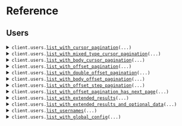 # Reference
## Users
<details><summary><code>client.users.<a href="src/seed/users/client.py">list_with_cursor_pagination</a>(...)</code></summary>
<dl>
<dd>

#### 🔌 Usage

<dl>
<dd>

<dl>
<dd>

```python
from seed import SeedPagination

client = SeedPagination(
    token="YOUR_TOKEN",
    base_url="https://yourhost.com/path/to/api",
)
response = client.users.list_with_cursor_pagination(
    page=1,
    per_page=1,
    order="asc",
    starting_after="starting_after",
)
for item in response:
    yield item
# alternatively, you can paginate page-by-page
for page in response.iter_pages():
    yield page

```
</dd>
</dl>
</dd>
</dl>

#### ⚙️ Parameters

<dl>
<dd>

<dl>
<dd>

**page:** `typing.Optional[int]` — Defaults to first page

</dd>
</dl>

<dl>
<dd>

**per_page:** `typing.Optional[int]` — Defaults to per page

</dd>
</dl>

<dl>
<dd>

**order:** `typing.Optional[Order]`

</dd>
</dl>

<dl>
<dd>

**starting_after:** `typing.Optional[str]`

The cursor used for pagination in order to fetch
the next page of results.

</dd>
</dl>

<dl>
<dd>

**request_options:** `typing.Optional[RequestOptions]` — Request-specific configuration.

</dd>
</dl>
</dd>
</dl>


</dd>
</dl>
</details>

<details><summary><code>client.users.<a href="src/seed/users/client.py">list_with_mixed_type_cursor_pagination</a>(...)</code></summary>
<dl>
<dd>

#### 🔌 Usage

<dl>
<dd>

<dl>
<dd>

```python
from seed import SeedPagination

client = SeedPagination(
    token="YOUR_TOKEN",
    base_url="https://yourhost.com/path/to/api",
)
response = client.users.list_with_mixed_type_cursor_pagination(
    cursor="cursor",
)
for item in response:
    yield item
# alternatively, you can paginate page-by-page
for page in response.iter_pages():
    yield page

```
</dd>
</dl>
</dd>
</dl>

#### ⚙️ Parameters

<dl>
<dd>

<dl>
<dd>

**cursor:** `typing.Optional[str]`

</dd>
</dl>

<dl>
<dd>

**request_options:** `typing.Optional[RequestOptions]` — Request-specific configuration.

</dd>
</dl>
</dd>
</dl>


</dd>
</dl>
</details>

<details><summary><code>client.users.<a href="src/seed/users/client.py">list_with_body_cursor_pagination</a>(...)</code></summary>
<dl>
<dd>

#### 🔌 Usage

<dl>
<dd>

<dl>
<dd>

```python
from seed import SeedPagination
from seed.users import WithCursor

client = SeedPagination(
    token="YOUR_TOKEN",
    base_url="https://yourhost.com/path/to/api",
)
response = client.users.list_with_body_cursor_pagination(
    pagination=WithCursor(
        cursor="cursor",
    ),
)
for item in response:
    yield item
# alternatively, you can paginate page-by-page
for page in response.iter_pages():
    yield page

```
</dd>
</dl>
</dd>
</dl>

#### ⚙️ Parameters

<dl>
<dd>

<dl>
<dd>

**pagination:** `typing.Optional[WithCursor]`

The object that contains the cursor used for pagination
in order to fetch the next page of results.


</dd>
</dl>

<dl>
<dd>

**request_options:** `typing.Optional[RequestOptions]` — Request-specific configuration.

</dd>
</dl>
</dd>
</dl>


</dd>
</dl>
</details>

<details><summary><code>client.users.<a href="src/seed/users/client.py">list_with_offset_pagination</a>(...)</code></summary>
<dl>
<dd>

#### 🔌 Usage

<dl>
<dd>

<dl>
<dd>

```python
from seed import SeedPagination

client = SeedPagination(
    token="YOUR_TOKEN",
    base_url="https://yourhost.com/path/to/api",
)
response = client.users.list_with_offset_pagination(
    page=1,
    per_page=1,
    order="asc",
    starting_after="starting_after",
)
for item in response:
    yield item
# alternatively, you can paginate page-by-page
for page in response.iter_pages():
    yield page

```
</dd>
</dl>
</dd>
</dl>

#### ⚙️ Parameters

<dl>
<dd>

<dl>
<dd>

**page:** `typing.Optional[int]` — Defaults to first page

</dd>
</dl>

<dl>
<dd>

**per_page:** `typing.Optional[int]` — Defaults to per page

</dd>
</dl>

<dl>
<dd>

**order:** `typing.Optional[Order]`

</dd>
</dl>

<dl>
<dd>

**starting_after:** `typing.Optional[str]`

The cursor used for pagination in order to fetch
the next page of results.

</dd>
</dl>

<dl>
<dd>

**request_options:** `typing.Optional[RequestOptions]` — Request-specific configuration.

</dd>
</dl>
</dd>
</dl>


</dd>
</dl>
</details>

<details><summary><code>client.users.<a href="src/seed/users/client.py">list_with_double_offset_pagination</a>(...)</code></summary>
<dl>
<dd>

#### 🔌 Usage

<dl>
<dd>

<dl>
<dd>

```python
from seed import SeedPagination

client = SeedPagination(
    token="YOUR_TOKEN",
    base_url="https://yourhost.com/path/to/api",
)
response = client.users.list_with_double_offset_pagination(
    page=1.1,
    per_page=1.1,
    order="asc",
    starting_after="starting_after",
)
for item in response:
    yield item
# alternatively, you can paginate page-by-page
for page in response.iter_pages():
    yield page

```
</dd>
</dl>
</dd>
</dl>

#### ⚙️ Parameters

<dl>
<dd>

<dl>
<dd>

**page:** `typing.Optional[float]` — Defaults to first page

</dd>
</dl>

<dl>
<dd>

**per_page:** `typing.Optional[float]` — Defaults to per page

</dd>
</dl>

<dl>
<dd>

**order:** `typing.Optional[Order]`

</dd>
</dl>

<dl>
<dd>

**starting_after:** `typing.Optional[str]`

The cursor used for pagination in order to fetch
the next page of results.

</dd>
</dl>

<dl>
<dd>

**request_options:** `typing.Optional[RequestOptions]` — Request-specific configuration.

</dd>
</dl>
</dd>
</dl>


</dd>
</dl>
</details>

<details><summary><code>client.users.<a href="src/seed/users/client.py">list_with_body_offset_pagination</a>(...)</code></summary>
<dl>
<dd>

#### 🔌 Usage

<dl>
<dd>

<dl>
<dd>

```python
from seed import SeedPagination
from seed.users import WithPage

client = SeedPagination(
    token="YOUR_TOKEN",
    base_url="https://yourhost.com/path/to/api",
)
response = client.users.list_with_body_offset_pagination(
    pagination=WithPage(
        page=1,
    ),
)
for item in response:
    yield item
# alternatively, you can paginate page-by-page
for page in response.iter_pages():
    yield page

```
</dd>
</dl>
</dd>
</dl>

#### ⚙️ Parameters

<dl>
<dd>

<dl>
<dd>

**pagination:** `typing.Optional[WithPage]`

The object that contains the offset used for pagination
in order to fetch the next page of results.


</dd>
</dl>

<dl>
<dd>

**request_options:** `typing.Optional[RequestOptions]` — Request-specific configuration.

</dd>
</dl>
</dd>
</dl>


</dd>
</dl>
</details>

<details><summary><code>client.users.<a href="src/seed/users/client.py">list_with_offset_step_pagination</a>(...)</code></summary>
<dl>
<dd>

#### 🔌 Usage

<dl>
<dd>

<dl>
<dd>

```python
from seed import SeedPagination

client = SeedPagination(
    token="YOUR_TOKEN",
    base_url="https://yourhost.com/path/to/api",
)
response = client.users.list_with_offset_step_pagination(
    page=1,
    limit=1,
    order="asc",
)
for item in response:
    yield item
# alternatively, you can paginate page-by-page
for page in response.iter_pages():
    yield page

```
</dd>
</dl>
</dd>
</dl>

#### ⚙️ Parameters

<dl>
<dd>

<dl>
<dd>

**page:** `typing.Optional[int]` — Defaults to first page

</dd>
</dl>

<dl>
<dd>

**limit:** `typing.Optional[int]`

The maximum number of elements to return.
This is also used as the step size in this
paginated endpoint.

</dd>
</dl>

<dl>
<dd>

**order:** `typing.Optional[Order]`

</dd>
</dl>

<dl>
<dd>

**request_options:** `typing.Optional[RequestOptions]` — Request-specific configuration.

</dd>
</dl>
</dd>
</dl>


</dd>
</dl>
</details>

<details><summary><code>client.users.<a href="src/seed/users/client.py">list_with_offset_pagination_has_next_page</a>(...)</code></summary>
<dl>
<dd>

#### 🔌 Usage

<dl>
<dd>

<dl>
<dd>

```python
from seed import SeedPagination

client = SeedPagination(
    token="YOUR_TOKEN",
    base_url="https://yourhost.com/path/to/api",
)
response = client.users.list_with_offset_pagination_has_next_page(
    page=1,
    limit=1,
    order="asc",
)
for item in response:
    yield item
# alternatively, you can paginate page-by-page
for page in response.iter_pages():
    yield page

```
</dd>
</dl>
</dd>
</dl>

#### ⚙️ Parameters

<dl>
<dd>

<dl>
<dd>

**page:** `typing.Optional[int]` — Defaults to first page

</dd>
</dl>

<dl>
<dd>

**limit:** `typing.Optional[int]`

The maximum number of elements to return.
This is also used as the step size in this
paginated endpoint.

</dd>
</dl>

<dl>
<dd>

**order:** `typing.Optional[Order]`

</dd>
</dl>

<dl>
<dd>

**request_options:** `typing.Optional[RequestOptions]` — Request-specific configuration.

</dd>
</dl>
</dd>
</dl>


</dd>
</dl>
</details>

<details><summary><code>client.users.<a href="src/seed/users/client.py">list_with_extended_results</a>(...)</code></summary>
<dl>
<dd>

#### 🔌 Usage

<dl>
<dd>

<dl>
<dd>

```python
import uuid

from seed import SeedPagination

client = SeedPagination(
    token="YOUR_TOKEN",
    base_url="https://yourhost.com/path/to/api",
)
response = client.users.list_with_extended_results(
    cursor=uuid.UUID(
        "d5e9c84f-c2b2-4bf4-b4b0-7ffd7a9ffc32",
    ),
)
for item in response:
    yield item
# alternatively, you can paginate page-by-page
for page in response.iter_pages():
    yield page

```
</dd>
</dl>
</dd>
</dl>

#### ⚙️ Parameters

<dl>
<dd>

<dl>
<dd>

**cursor:** `typing.Optional[uuid.UUID]`

</dd>
</dl>

<dl>
<dd>

**request_options:** `typing.Optional[RequestOptions]` — Request-specific configuration.

</dd>
</dl>
</dd>
</dl>


</dd>
</dl>
</details>

<details><summary><code>client.users.<a href="src/seed/users/client.py">list_with_extended_results_and_optional_data</a>(...)</code></summary>
<dl>
<dd>

#### 🔌 Usage

<dl>
<dd>

<dl>
<dd>

```python
import uuid

from seed import SeedPagination

client = SeedPagination(
    token="YOUR_TOKEN",
    base_url="https://yourhost.com/path/to/api",
)
response = client.users.list_with_extended_results_and_optional_data(
    cursor=uuid.UUID(
        "d5e9c84f-c2b2-4bf4-b4b0-7ffd7a9ffc32",
    ),
)
for item in response:
    yield item
# alternatively, you can paginate page-by-page
for page in response.iter_pages():
    yield page

```
</dd>
</dl>
</dd>
</dl>

#### ⚙️ Parameters

<dl>
<dd>

<dl>
<dd>

**cursor:** `typing.Optional[uuid.UUID]`

</dd>
</dl>

<dl>
<dd>

**request_options:** `typing.Optional[RequestOptions]` — Request-specific configuration.

</dd>
</dl>
</dd>
</dl>


</dd>
</dl>
</details>

<details><summary><code>client.users.<a href="src/seed/users/client.py">list_usernames</a>(...)</code></summary>
<dl>
<dd>

#### 🔌 Usage

<dl>
<dd>

<dl>
<dd>

```python
from seed import SeedPagination

client = SeedPagination(
    token="YOUR_TOKEN",
    base_url="https://yourhost.com/path/to/api",
)
response = client.users.list_usernames(
    starting_after="starting_after",
)
for item in response:
    yield item
# alternatively, you can paginate page-by-page
for page in response.iter_pages():
    yield page

```
</dd>
</dl>
</dd>
</dl>

#### ⚙️ Parameters

<dl>
<dd>

<dl>
<dd>

**starting_after:** `typing.Optional[str]`

The cursor used for pagination in order to fetch
the next page of results.

</dd>
</dl>

<dl>
<dd>

**request_options:** `typing.Optional[RequestOptions]` — Request-specific configuration.

</dd>
</dl>
</dd>
</dl>


</dd>
</dl>
</details>

<details><summary><code>client.users.<a href="src/seed/users/client.py">list_with_global_config</a>(...)</code></summary>
<dl>
<dd>

#### 🔌 Usage

<dl>
<dd>

<dl>
<dd>

```python
from seed import SeedPagination

client = SeedPagination(
    token="YOUR_TOKEN",
    base_url="https://yourhost.com/path/to/api",
)
response = client.users.list_with_global_config(
    offset=1,
)
for item in response:
    yield item
# alternatively, you can paginate page-by-page
for page in response.iter_pages():
    yield page

```
</dd>
</dl>
</dd>
</dl>

#### ⚙️ Parameters

<dl>
<dd>

<dl>
<dd>

**offset:** `typing.Optional[int]`

</dd>
</dl>

<dl>
<dd>

**request_options:** `typing.Optional[RequestOptions]` — Request-specific configuration.

</dd>
</dl>
</dd>
</dl>


</dd>
</dl>
</details>

